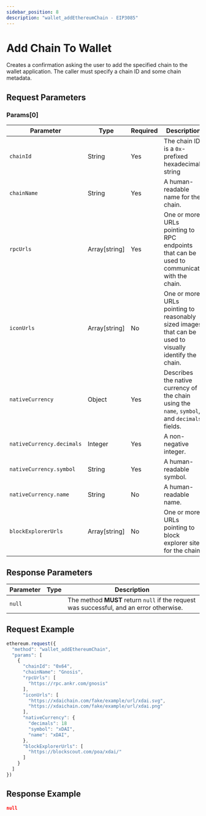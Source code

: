 ```yaml
---
sidebar_position: 8
description: "wallet_addEthereumChain - EIP3085"
---
```


# Add Chain To Wallet

Creates a confirmation asking the user to add the specified chain to the wallet application. The caller must specify a chain ID and some chain metadata.

## Request Parameters

### Params\[0\]

| Parameter | Type     | Required | Description |
|-----------|----------|----------|-------------|
| `chainId` | String   | Yes      | The chain ID is a `0x`-prefixed hexadecimal string |
| `chainName` | String | Yes      | A human-readable name for the chain. |
| `rpcUrls` | Array\[string\] | Yes | One or more URLs pointing to RPC endpoints that can be used to communicate with the chain. |
| `iconUrls` | Array\[string\] | No | One or more URLs pointing to reasonably sized images that can be used to visually identify the chain. |
| `nativeCurrency` | Object | Yes | Describes the native currency of the chain using the `name`, `symbol`, and `decimals` fields. |
| `nativeCurrency.decimals` | Integer | Yes | A non-negative integer. |
| `nativeCurrency.symbol` | String | Yes | A human-readable symbol. |
| `nativeCurrency.name` | String | No | A human-readable name. |
| `blockExplorerUrls` | Array\[string\] | No | One or more URLs pointing to block explorer sites for the chain. |

## Response Parameters

| Parameter | Type | Description |
|-----------|------|-------------|
| `null`    |      | The method **MUST** return `null` if the request was successful, and an error otherwise. |

## Request Example

```typescript
ethereum.request({
  "method": "wallet_addEthereumChain",
  "params": [
    {
      "chainId": "0x64",
      "chainName": "Gnosis",
      "rpcUrls": [
        "https://rpc.ankr.com/gnosis"
      ],
      "iconUrls": [
        "https://xdaichain.com/fake/example/url/xdai.svg",
        "https://xdaichain.com/fake/example/url/xdai.png"
      ],
      "nativeCurrency": {
        "decimals": 18
        "symbol": "xDAI",
        "name": "xDAI",
      },
      "blockExplorerUrls": [
        "https://blockscout.com/poa/xdai/"
      ]
    }
  ]
})
```

## Response Example

```json
null
```
